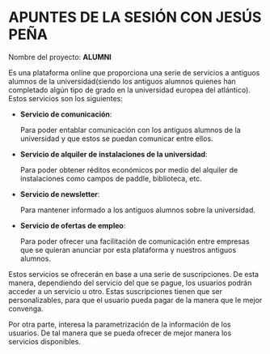  # APUNTES DE LA SESIÓN CON JESÚS PEÑA

Nombre del proyecto: **ALUMNI**

Es una plataforma online que proporciona una serie de servicios a antiguos alumnos de la universidad(siendo los antiguos alumnos quienes han completado algún tipo de grado en la universidad europea del atlántico). Estos servicios son los siguientes:

- **Servicio de comunicación**:

   Para poder entablar comunicación con los antiguos alumnos de la universidad y que estos se puedan comunicar entre ellos.

- **Servicio de alquiler de instalaciones de la universidad**:
  
   Para poder obtener réditos económicos por medio del alquiler de instalaciones como campos de paddle, biblioteca, etc.

- **Servicio de newsletter**:

    Para mantener informado a los antiguos alumnos sobre la universidad.

- **Servicio de ofertas de empleo**:

    Para poder ofrecer una facilitación de comunicación entre empresas que se quieran anunciar por esta plataforma y nuestros antiguos alumnos.


Estos servicios se ofrecerán en base a una serie de suscripciones. De esta manera, dependiendo del servicio del que se pague, los usuarios podrán acceder a un servicio u otro. Estas suscripciones tienen que ser personalizables, para que el usuario pueda pagar de la manera que le mejor convenga.

Por otra parte, interesa la parametrización de la información de los usuarios. De tal manera que se pueda ofrecer de mejor manera los servicios disponibles.